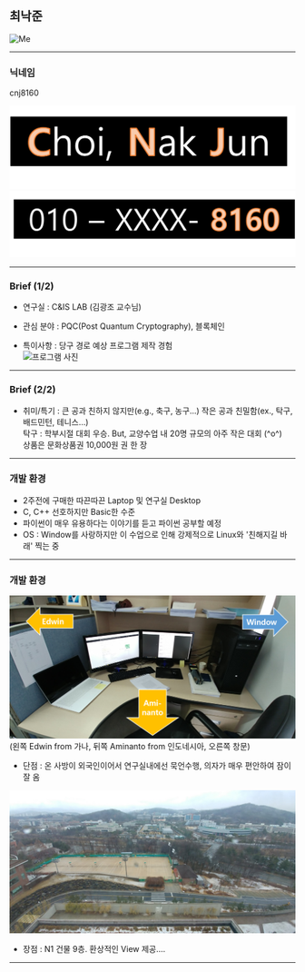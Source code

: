 ## 최낙준

![Me](images/Me.png)  

---

### 닉네임
 cnj8160
 
![NJ_name](images/NJ_name.png)
![NJ_number](images/NJ_number.png)

---

### Brief (1/2)
 - 연구실 : C&IS LAB (김광조 교수님)

 - 관심 분야 : PQC(Post Quantum Cryptography), 블록체인
 
 - 특이사항 : 당구 경로 예상 프로그램 제작 경험  
 ![프로그램 사진]()
---
### Brief (2/2)
 - 취미/특기 : 큰 공과 친하지 않지만(e.g., 축구, 농구...) 작은 공과 친밀함(ex., 탁구, 배드민턴, 테니스...)  
탁구 : 학부시절 대회 우승. But, 교양수업 내 20명 규모의 아주 작은 대회 (^o^)  
상품은 문화상품권 10,000원 권 한 장

---

### 개발 환경
 - 2주전에 구매한 따끈따끈 Laptop 및 연구실 Desktop
 - C, C++ 선호하지만 Basic한 수준
 - 파이썬이 매우 유용하다는 이야기를 듣고 파이썬 공부할 예정
 - OS : Window를 사랑하지만 이 수업으로 인해 강제적으로 Linux와 '친해지길 바래' 찍는 중

---

### 개발 환경

![my_seat](images/my_seat.png)  
(왼쪽 Edwin from 가나, 뒤쪽 Aminanto from 인도네시아, 오른쪽 창문)  
 - 단점 : 온 사방이 외국인이어서 연구실내에선 묵언수행, 의자가 매우 편안하여 잠이 잘 옴

![Lab_view](images/Lab_view.jpg)   
 - 장점 : N1 건물 9층. 환상적인 View 제공....

---
